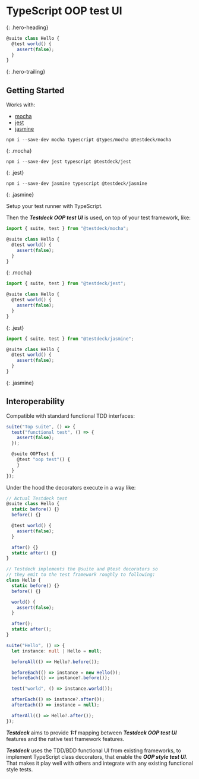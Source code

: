# TypeScript OOP test UI
{: .hero-heading}
``` typescript
@suite class Hello {
  @test world() {
    assert(false);
  }
}
```
{: .hero-trailing}

## Getting Started
Works with:
 - [mocha](https://mochajs.org/)
 - [jest](https://jestjs.io/)
 - [jasmine](https://jasmine.github.io/)

```
npm i --save-dev mocha typescript @types/mocha @testdeck/mocha
```
{: .mocha}

```
npm i --save-dev jest typescript @testdeck/jest
```
{: .jest}

```
npm i --save-dev jasmine typescript @testdeck/jasmine
```
{: .jasmine}

Setup your test runner with TypeScript.

Then the ***Testdeck OOP test UI*** is used, on top of your test framework, like:

``` typescript
import { suite, test } from "@testdeck/mocha";

@suite class Hello {
  @test world() {
    assert(false);
  }
}
```
{: .mocha}

``` typescript
import { suite, test } from "@testdeck/jest";

@suite class Hello {
  @test world() {
    assert(false);
  }
}
```
{: .jest}

``` typescript
import { suite, test } from "@testdeck/jasmine";

@suite class Hello {
  @test world() {
    assert(false);
  }
}
```
{: .jasmine}

## Interoperability
Compatible with standard functional TDD interfaces:
``` typescript
suite("Top suite", () => {
  test("functional test", () => {
    assert(false);
  });

  @suite OOPTest {
    @test "oop test"() {
    }
  }
});
```

Under the hood the decorators execute in a way like:
``` typescript
// Actual Testdeck test
@suite class Hello {
  static before() {}
  before() {}

  @test world() {
    assert(false);
  }

  after() {}
  static after() {}
}

// Testdeck implements the @suite and @test decorators so
// they emit to the test framework roughly to following:
class Hello {
  static before() {}
  before() {}

  world() {
    assert(false);
  }

  after();
  static after();
}

suite("Hello", () => {
  let instance: null | Hello = null;

  beforeAll(() => Hello?.before());

  beforeEach(() => instance = new Hello());
  beforeEach(() => instance?.before());

  test("world", () => instance.world());

  afterEach(() => instance?.after());
  afterEach(() => instance = null);

  afterAll(() => Hello?.after());
});
```

***Testdeck*** aims to provide ***1:1*** mapping between ***Testdeck OOP test UI*** features and the native test framework features.

***Testdeck*** uses the TDD/BDD functional UI from existing frameworks, to implement TypeScript class decorators, that enable the ***OOP style test UI***. That makes it play well with others and integrate with any existing functional style tests.
